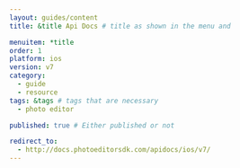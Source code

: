 ```yaml
---
layout: guides/content
title: &title Api Docs # title as shown in the menu and

menuitem: *title
order: 1
platform: ios
version: v7
category:
  - guide
  - resource
tags: &tags # tags that are necessary
  - photo editor

published: true # Either published or not

redirect_to:
  - http://docs.photoeditorsdk.com/apidocs/ios/v7/
---
```

